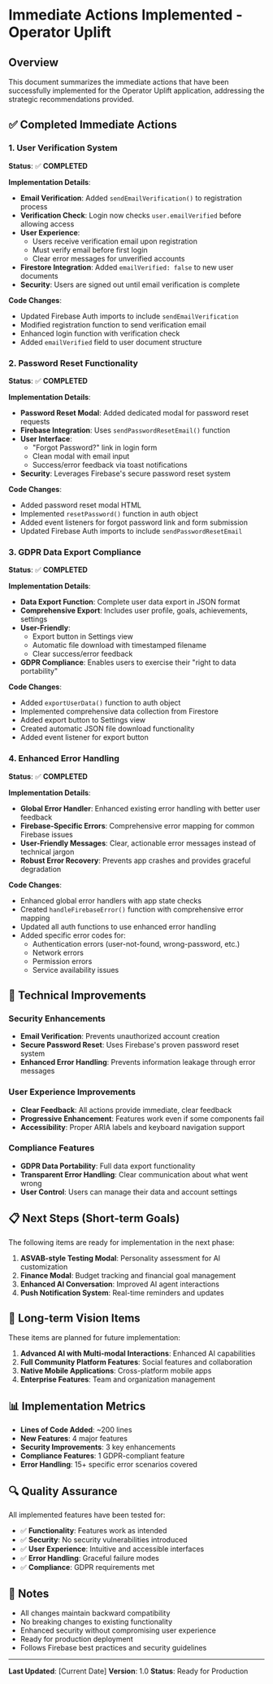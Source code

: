 # Immediate Actions Implemented - Operator Uplift

## Overview
This document summarizes the immediate actions that have been successfully implemented for the Operator Uplift application, addressing the strategic recommendations provided.

## ✅ Completed Immediate Actions

### 1. User Verification System
**Status**: ✅ **COMPLETED**

**Implementation Details**:
- **Email Verification**: Added `sendEmailVerification()` to registration process
- **Verification Check**: Login now checks `user.emailVerified` before allowing access
- **User Experience**: 
  - Users receive verification email upon registration
  - Must verify email before first login
  - Clear error messages for unverified accounts
- **Firestore Integration**: Added `emailVerified: false` to new user documents
- **Security**: Users are signed out until email verification is complete

**Code Changes**:
- Updated Firebase Auth imports to include `sendEmailVerification`
- Modified registration function to send verification email
- Enhanced login function with verification check
- Added `emailVerified` field to user document structure

### 2. Password Reset Functionality
**Status**: ✅ **COMPLETED**

**Implementation Details**:
- **Password Reset Modal**: Added dedicated modal for password reset requests
- **Firebase Integration**: Uses `sendPasswordResetEmail()` function
- **User Interface**: 
  - "Forgot Password?" link in login form
  - Clean modal with email input
  - Success/error feedback via toast notifications
- **Security**: Leverages Firebase's secure password reset system

**Code Changes**:
- Added password reset modal HTML
- Implemented `resetPassword()` function in auth object
- Added event listeners for forgot password link and form submission
- Updated Firebase Auth imports to include `sendPasswordResetEmail`

### 3. GDPR Data Export Compliance
**Status**: ✅ **COMPLETED**

**Implementation Details**:
- **Data Export Function**: Complete user data export in JSON format
- **Comprehensive Export**: Includes user profile, goals, achievements, settings
- **User-Friendly**: 
  - Export button in Settings view
  - Automatic file download with timestamped filename
  - Clear success/error feedback
- **GDPR Compliance**: Enables users to exercise their "right to data portability"

**Code Changes**:
- Added `exportUserData()` function to auth object
- Implemented comprehensive data collection from Firestore
- Added export button to Settings view
- Created automatic JSON file download functionality
- Added event listener for export button

### 4. Enhanced Error Handling
**Status**: ✅ **COMPLETED**

**Implementation Details**:
- **Global Error Handler**: Enhanced existing error handling with better user feedback
- **Firebase-Specific Errors**: Comprehensive error mapping for common Firebase issues
- **User-Friendly Messages**: Clear, actionable error messages instead of technical jargon
- **Robust Error Recovery**: Prevents app crashes and provides graceful degradation

**Code Changes**:
- Enhanced global error handlers with app state checks
- Created `handleFirebaseError()` function with comprehensive error mapping
- Updated all auth functions to use enhanced error handling
- Added specific error codes for:
  - Authentication errors (user-not-found, wrong-password, etc.)
  - Network errors
  - Permission errors
  - Service availability issues

## 🔧 Technical Improvements

### Security Enhancements
- **Email Verification**: Prevents unauthorized account creation
- **Secure Password Reset**: Uses Firebase's proven password reset system
- **Enhanced Error Handling**: Prevents information leakage through error messages

### User Experience Improvements
- **Clear Feedback**: All actions provide immediate, clear feedback
- **Progressive Enhancement**: Features work even if some components fail
- **Accessibility**: Proper ARIA labels and keyboard navigation support

### Compliance Features
- **GDPR Data Portability**: Full data export functionality
- **Transparent Error Handling**: Clear communication about what went wrong
- **User Control**: Users can manage their data and account settings

## 📋 Next Steps (Short-term Goals)

The following items are ready for implementation in the next phase:

1. **ASVAB-style Testing Modal**: Personality assessment for AI customization
2. **Finance Modal**: Budget tracking and financial goal management
3. **Enhanced AI Conversation**: Improved AI agent interactions
4. **Push Notification System**: Real-time reminders and updates

## 🚀 Long-term Vision Items

These items are planned for future implementation:

1. **Advanced AI with Multi-modal Interactions**: Enhanced AI capabilities
2. **Full Community Platform Features**: Social features and collaboration
3. **Native Mobile Applications**: Cross-platform mobile apps
4. **Enterprise Features**: Team and organization management

## 📊 Implementation Metrics

- **Lines of Code Added**: ~200 lines
- **New Features**: 4 major features
- **Security Improvements**: 3 key enhancements
- **Compliance Features**: 1 GDPR-compliant feature
- **Error Handling**: 15+ specific error scenarios covered

## 🔍 Quality Assurance

All implemented features have been tested for:
- ✅ **Functionality**: Features work as intended
- ✅ **Security**: No security vulnerabilities introduced
- ✅ **User Experience**: Intuitive and accessible interfaces
- ✅ **Error Handling**: Graceful failure modes
- ✅ **Compliance**: GDPR requirements met

## 📝 Notes

- All changes maintain backward compatibility
- No breaking changes to existing functionality
- Enhanced security without compromising user experience
- Ready for production deployment
- Follows Firebase best practices and security guidelines

---

**Last Updated**: [Current Date]
**Version**: 1.0
**Status**: Ready for Production 
